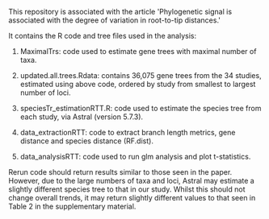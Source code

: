 This repository is associated with the article 'Phylogenetic signal is associated with the degree of variation in root-to-tip distances.'

It contains the R code and tree files used in the analysis:

  1. MaximalTrs: code used to estimate gene trees with maximal number of taxa.
  
  2. updated.all.trees.Rdata: contains 36,075 gene trees from the 34 studies, estimated using above code, ordered by study from smallest to largest number of loci.
  
  3. speciesTr_estimationRTT.R: code used to estimate the species tree from each study, via Astral (version 5.7.3).
  
  3. data_extractionRTT: code to extract branch length metrics, gene distance and species distance (RF.dist).
  
  4. data_analysisRTT: code used to run glm analysis and plot t-statistics.

Rerun code should return results similar to those seen in the paper. However, due to the large numbers of taxa and loci, Astral may estimate a slightly different species tree to that in our study. Whilst this should not change overall trends, it may return slightly different values to that seen in Table 2 in the supplementary material.  



